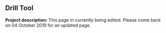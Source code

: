 ## Drill Tool

**Project description:** This page in currently being edited. Please come back on 04 October 2019 for an updated page.
